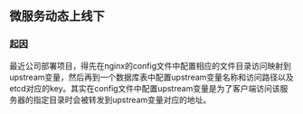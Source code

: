 ## 微服务动态上线下

### 起因
最近公司部署项目，得先在nginx的config文件中配置相应的文件目录访问映射到upstream变量，然后再到一个数据库表中配置upstream变量名称和访问路径以及etcd对应的key。其实在config文件中配置upstream变量是为了客户端访问该服务器的指定目录时会被转发到upstream变量对应的地址。